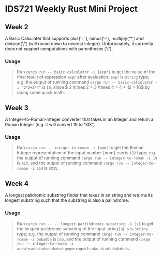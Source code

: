 # IDS721 Weekly Rust Mini Project

## Week 2

A Basic Calculater that supports plus('+'), minus('-'), multiply('*') and division('/') (will round down to nearest integer). Unfortunately, it currently does not support computations with parentheses ('('). 

### Usage
> Run `cargo run -- basic-calculator -i [expr]` to get the value of the final result of expression `expr` after evaluation. `expr` is `String` type; e.g. the output of running command `cargo run -- basic-calculator -i "2*2+3*4"` is 
`16`, since $ 2 \times 2 + 3 \times 4 = 4 + 12 = 16$ by doing some quick math.

## Week 3

A Integer-to-Roman-Integer converter that takes in an Integer and return a Roman Integer (e.g. it will convert 19 to 'XIX')

### Usage
> Run `cargo run -- integer-to-roman -i [num]` to get the Roman Integer representation of the input number [num]. `num` is `i32` type; e.g. the output of running command `cargo run -- integer-to-roman -i 19` is `XIX`, and the output of running command `cargo run -- integer-to-roman -i 514` is `DXIV`. 

## Week 4

A longest palidromic substring finder that takes in an string and returns its longest substring such that the substring is also a palindrome. 

### Usage
> Run `cargo run -- -- longest-parlindromic-substring -i [s]` to get the longest palidromic substring of the input string [s]. `s` is `String` type; e.g. the output of running command `cargo run -- integer-to-roman -i babadba` is `bab`, and the output of running command `cargo run -- integer-to-roman -i asdwfesddsfsdsdsdsdsdsgvqwerwqsdfsadas` is `sdsdsdsdsds`. 